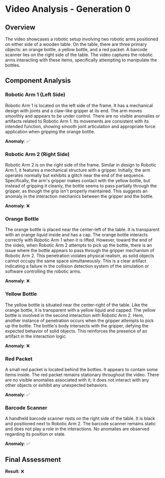 # Video Analysis - Generation 0

## Overview
The video showcases a robotic setup involving two robotic arms positioned on either side of a wooden table. On the table, there are three primary objects: an orange bottle, a yellow bottle, and a red packet. A barcode scanner lies on the right side of the table. The video captures the robotic arms interacting with these items, specifically attempting to manipulate the bottles.

## Component Analysis

### Robotic Arm 1 (Left Side)
Robotic Arm 1 is located on the left side of the frame. It has a mechanical design with joints and a claw-like gripper at its end. The arm moves smoothly and appears to be under control. There are no visible anomalies or artifacts related to Robotic Arm 1. Its movements are consistent with its intended function, showing smooth joint articulation and appropriate force application when gripping the orange bottle.

**Anomaly**: ✅

### Robotic Arm 2 (Right Side)
Robotic Arm 2 is on the right side of the frame. Similar in design to Robotic Arm 1, it features a mechanical structure with a gripper. Initially, the arm operates normally but exhibits a glitch near the end of the sequence. Specifically, the arm's gripper makes contact with the yellow bottle, but instead of gripping it cleanly, the bottle seems to pass partially through the gripper, as though the grip isn't properly maintained. This suggests an anomaly in the interaction mechanics between the gripper and the bottle.

**Anomaly**: ❌

### Orange Bottle
The orange bottle is placed near the center-left of the table. It is transparent with an orange liquid inside and has a cap. The orange bottle interacts correctly with Robotic Arm 1 when it is lifted. However, toward the end of the video, when Robotic Arm 2 attempts to pick up the bottle, there is an issue where the bottle appears to pass through the gripper mechanism of Robotic Arm 2. This penetration violates physical realism, as solid objects cannot occupy the same space simultaneously. This is a clear artifact indicating a failure in the collision detection system of the simulation or software controlling the robotic arms.

**Anomaly**: ❌

### Yellow Bottle
The yellow bottle is situated near the center-right of the table. Like the orange bottle, it is transparent with a yellow liquid and capped. The yellow bottle is involved in the second interaction with Robotic Arm 2. Here, another instance of penetration occurs when the gripper attempts to pick up the bottle. The bottle's body intersects with the gripper, defying the expected behavior of solid objects. This reinforces the presence of an artifact in the interaction logic.

**Anomaly**: ❌

### Red Packet
A small red packet is located behind the bottles. It appears to contain some items inside. The red packet remains stationary throughout the video. There are no visible anomalies associated with it; it does not interact with any other objects or exhibit any unexpected behaviors.

**Anomaly**: ✅

### Barcode Scanner
A handheld barcode scanner rests on the right side of the table. It is black and positioned next to Robotic Arm 2. The barcode scanner remains static and does not play a role in the interactions. No anomalies are observed regarding its position or state.

**Anomaly**: ✅

## Final Assessment
**Result**: ❌ 